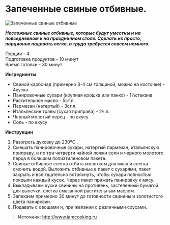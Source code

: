 # Запеченные свиные отбивные.

![Запеченные свиные отбивные](/images/Kulinar/Second/baked-pork-chops1.jpg 'Запеченные свиные отбивные')

_**Несложные свиные отбивные, которые будут уместны и на повседневном и на праздничном столе.  Сделать их просто, порционно подавать легко, а труда требуется совсем немного.**_

Порции - 4  
Подготовка продуктов - 10 минут  
Время готовки - 30 минут

**Ингредиенты**

- Свиной карбонад (примерно 3-4 см толщиной, можно на косточке) - 4куска
- Панировочные сухари (крупная крошка или панко) - 1½стакана
- Растительное масло - 5ст.л.
- Пармезан (натертый) - 3ст.л.
- Итальянские травы (сухая приправа) - 2ч.л.
- Черный молотый перец - по вкусу
- Соль - по вкусу

**Инструкции**

1. Разогреть духовку до 230ºС .
2. Смешать панировочные сухари, натертый пармезан, итальянскую приправу, и по три четверти чайной ложки соли и черного молотого перца в большом полиэтиленовом пакете.
3. Свиные отбивные слегка отбить молотком для мяса и слегка смочить водой. Выложить отбивные в пакет с сухарями, пакет закрыть и все тщательно встряхнуть, чтобы сухари полностью покрыли каждый кусок. Через пакет прижать панировку к мясу.
4. Выкладываем куски свинины на противень, застеленный бумагой для выпечки, слегка смазанной растительным маслом.
5. Запекаем примерно 30 минут до готовности свинины и золотистого цвета панировки.
6. Подавать с овощами и, при желании с различными соусами.

> **Источник**: http://www.iamcooking.ru

